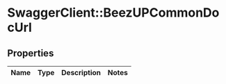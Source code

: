 # SwaggerClient::BeezUPCommonDocUrl

## Properties
Name | Type | Description | Notes
------------ | ------------- | ------------- | -------------


